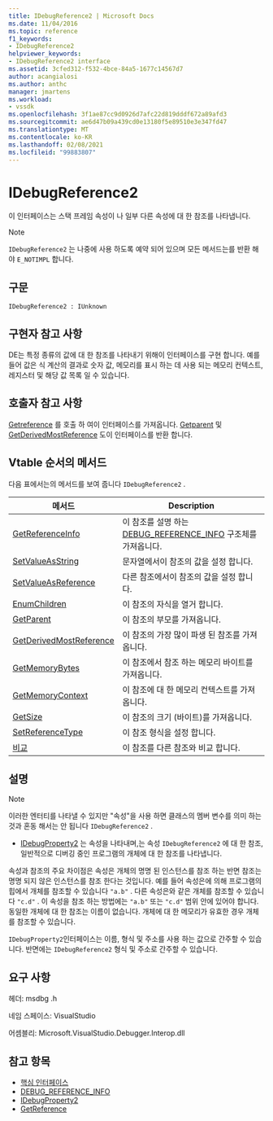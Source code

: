 ```yaml
---
title: IDebugReference2 | Microsoft Docs
ms.date: 11/04/2016
ms.topic: reference
f1_keywords:
- IDebugReference2
helpviewer_keywords:
- IDebugReference2 interface
ms.assetid: 3cfed312-f532-4bce-84a5-1677c14567d7
author: acangialosi
ms.author: anthc
manager: jmartens
ms.workload:
- vssdk
ms.openlocfilehash: 3f1ae87cc9d0926d7afc22d819dddf672a89afd3
ms.sourcegitcommit: ae6d47b09a439cd0e13180f5e89510e3e347fd47
ms.translationtype: MT
ms.contentlocale: ko-KR
ms.lasthandoff: 02/08/2021
ms.locfileid: "99883807"
---
```

# <a name="idebugreference2"></a>IDebugReference2
이 인터페이스는 스택 프레임 속성이 나 일부 다른 속성에 대 한 참조를 나타냅니다.

> [!NOTE]
> `IDebugReference2` 는 나중에 사용 하도록 예약 되어 있으며 모든 메서드는를 반환 해야 `E_NOTIMPL` 합니다.

## <a name="syntax"></a>구문

```
IDebugReference2 : IUnknown
```

## <a name="notes-for-implementers"></a>구현자 참고 사항
 DE는 특정 종류의 값에 대 한 참조를 나타내기 위해이 인터페이스를 구현 합니다. 예를 들어 값은 식 계산의 결과로 숫자 값, 메모리를 표시 하는 데 사용 되는 메모리 컨텍스트, 레지스터 및 해당 값 목록 일 수 있습니다.

## <a name="notes-for-callers"></a>호출자 참고 사항
 [Getreference](../../../extensibility/debugger/reference/idebugproperty2-getreference.md) 를 호출 하 여이 인터페이스를 가져옵니다. [Getparent](../../../extensibility/debugger/reference/idebugreference2-getparent.md) 및 [GetDerivedMostReference](../../../extensibility/debugger/reference/idebugreference2-getderivedmostreference.md) 도이 인터페이스를 반환 합니다.

## <a name="methods-in-vtable-order"></a>Vtable 순서의 메서드
 다음 표에서는의 메서드를 보여 줍니다 `IDebugReference2` .

|메서드|Description|
|------------|-----------------|
|[GetReferenceInfo](../../../extensibility/debugger/reference/idebugreference2-getreferenceinfo.md)|이 참조를 설명 하는 [DEBUG_REFERENCE_INFO](../../../extensibility/debugger/reference/debug-reference-info.md) 구조체를 가져옵니다.|
|[SetValueAsString](../../../extensibility/debugger/reference/idebugreference2-setvalueasstring.md)|문자열에서이 참조의 값을 설정 합니다.|
|[SetValueAsReference](../../../extensibility/debugger/reference/idebugreference2-setvalueasreference.md)|다른 참조에서이 참조의 값을 설정 합니다.|
|[EnumChildren](../../../extensibility/debugger/reference/idebugreference2-enumchildren.md)|이 참조의 자식을 열거 합니다.|
|[GetParent](../../../extensibility/debugger/reference/idebugreference2-getparent.md)|이 참조의 부모를 가져옵니다.|
|[GetDerivedMostReference](../../../extensibility/debugger/reference/idebugreference2-getderivedmostreference.md)|이 참조의 가장 많이 파생 된 참조를 가져옵니다.|
|[GetMemoryBytes](../../../extensibility/debugger/reference/idebugreference2-getmemorybytes.md)|이 참조에서 참조 하는 메모리 바이트를 가져옵니다.|
|[GetMemoryContext](../../../extensibility/debugger/reference/idebugreference2-getmemorycontext.md)|이 참조에 대 한 메모리 컨텍스트를 가져옵니다.|
|[GetSize](../../../extensibility/debugger/reference/idebugreference2-getsize.md)|이 참조의 크기 (바이트)를 가져옵니다.|
|[SetReferenceType](../../../extensibility/debugger/reference/idebugreference2-setreferencetype.md)|이 참조 형식을 설정 합니다.|
|[비교](../../../extensibility/debugger/reference/idebugreference2-compare.md)|이 참조를 다른 참조와 비교 합니다.|

## <a name="remarks"></a>설명

> [!NOTE]
> 이러한 엔터티를 나타낼 수 있지만 "속성"을 사용 하면 클래스의 멤버 변수를 의미 하는 것과 혼동 해서는 안 됩니다 `IDebugReference2` .

- [IDebugProperty2](../../../extensibility/debugger/reference/idebugproperty2.md) 는 속성을 나타내며,는 속성 `IDebugReference2` 에 대 한 참조, 일반적으로 디버깅 중인 프로그램의 개체에 대 한 참조를 나타냅니다.

 속성과 참조의 주요 차이점은 속성은 개체의 명명 된 인스턴스를 참조 하는 반면 참조는 명명 되지 않은 인스턴스를 참조 한다는 것입니다. 예를 들어 속성은에 의해 프로그램의 힙에서 개체를 참조할 수 있습니다 `"a.b"` . 다른 속성은와 같은 개체를 참조할 수 있습니다 `"c.d"` . 이 속성을 참조 하는 방법에는 `"a.b"` 또는 `"c.d"` 범위 안에 있어야 합니다. 동일한 개체에 대 한 참조는 이름이 없습니다. 개체에 대 한 메모리가 유효한 경우 개체를 참조할 수 있습니다.

 `IDebugProperty2`인터페이스는 이름, 형식 및 주소를 사용 하는 값으로 간주할 수 있습니다. 반면에는 `IDebugReference2` 형식 및 주소로 간주할 수 있습니다.

## <a name="requirements"></a>요구 사항
 헤더: msdbg .h

 네임 스페이스: VisualStudio

 어셈블리: Microsoft.VisualStudio.Debugger.Interop.dll

## <a name="see-also"></a>참고 항목
- [핵심 인터페이스](../../../extensibility/debugger/reference/core-interfaces.md)
- [DEBUG_REFERENCE_INFO](../../../extensibility/debugger/reference/debug-reference-info.md)
- [IDebugProperty2](../../../extensibility/debugger/reference/idebugproperty2.md)
- [GetReference](../../../extensibility/debugger/reference/idebugproperty2-getreference.md)
